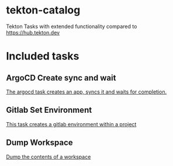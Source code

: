 # tekton-catalog
Tekton Tasks with extended functionality compared to https://hub.tekton.dev

# Included tasks

## ArgoCD Create sync and wait

[The argocd task creates an app, syncs it and waits for completion.](/tree/main/task/argocd-task-create-sync-wair)

## Gitlab Set Environment

[This task creates a gitlab environment within a project](/tree/main/task/gitlab-set-environment)

## Dump Workspace

[Dump the contents of a workspace](/tree/main/task/dump-directory)
